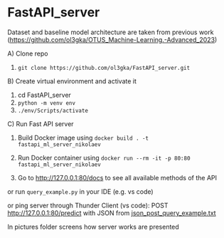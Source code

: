 # FastAPI_server

Dataset and baseline model architecture are taken from previous work (https://github.com/ol3gka/OTUS_Machine-Learning.-Advanced_2023)


A) Clone repo
1) `git clone https://github.com/ol3gka/FastAPI_server.git`

B) Create virtual environment and activate it
1) cd FastAPI_server
2) `python -m venv env`
3) `./env/Scripts/activate`

С) Run Fast API server
1) Build Docker image using `docker build . -t fastapi_ml_server_nikolaev`

2) Run Docker container using `docker run --rm -it -p 80:80 fastapi_ml_server_nikolaev`

3) Go to http://127.0.0.1:80/docs to see all available methods of the API

or run `query_example.py` in your IDE (e.g. vs code)

or ping  server through Thunder Client (vs code): POST http://127.0.0.1:80/predict
with JSON from [json_post_query_example.txt](pictures/json_post_query_example.txt)

In pictures folder screens how server works are presented
